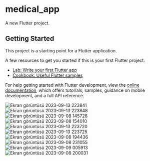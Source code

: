 # medical_app

A new Flutter project.

## Getting Started

This project is a starting point for a Flutter application.

A few resources to get you started if this is your first Flutter project:

- [Lab: Write your first Flutter app](https://docs.flutter.dev/get-started/codelab)
- [Cookbook: Useful Flutter samples](https://docs.flutter.dev/cookbook)

For help getting started with Flutter development, view the
[online documentation](https://docs.flutter.dev/), which offers tutorials,
samples, guidance on mobile development, and a full API reference.

![Ekran görüntüsü 2023-09-13 223841](https://github.com/meryemozlem/medical_app/assets/82104183/f71a5321-9e8f-403a-b310-320ab4fced89)
![Ekran görüntüsü 2023-09-13 223848](https://github.com/meryemozlem/medical_app/assets/82104183/fadbeb5d-35f0-465a-b9c7-7625a8d998ed)
![Ekran görüntüsü 2023-09-08 145726](https://github.com/meryemozlem/medical_app/assets/82104183/dc102e34-74a9-42c7-86b9-f244a54fce49)
![Ekran görüntüsü 2023-09-08 154010](https://github.com/meryemozlem/medical_app/assets/82104183/c477d699-1e83-4ac4-82f4-87c9bfdfd3ef)
![Ekran görüntüsü 2023-09-13 223720](https://github.com/meryemozlem/medical_app/assets/82104183/8eb4d2be-c870-4f70-949c-a7600c409769)
![Ekran görüntüsü 2023-09-13 223725](https://github.com/meryemozlem/medical_app/assets/82104183/8213203d-b8ee-49eb-a825-b84aab4e78f0)
![Ekran görüntüsü 2023-09-08 194436](https://github.com/meryemozlem/medical_app/assets/82104183/b1eae3c5-279e-46c2-85ca-b8ea87bf3c0f)
![Ekran görüntüsü 2023-09-08 231055](https://github.com/meryemozlem/medical_app/assets/82104183/ef5c3538-2251-48ea-8044-b4c64595fd77)
![Ekran görüntüsü 2023-09-09 005913](https://github.com/meryemozlem/medical_app/assets/82104183/08e50a03-a8b5-4e3b-8a80-fa6841a1e02c)
![Ekran görüntüsü 2023-09-08 200031](https://github.com/meryemozlem/medical_app/assets/82104183/fc45a460-e5f2-4970-b972-4c5a84a01b73)
